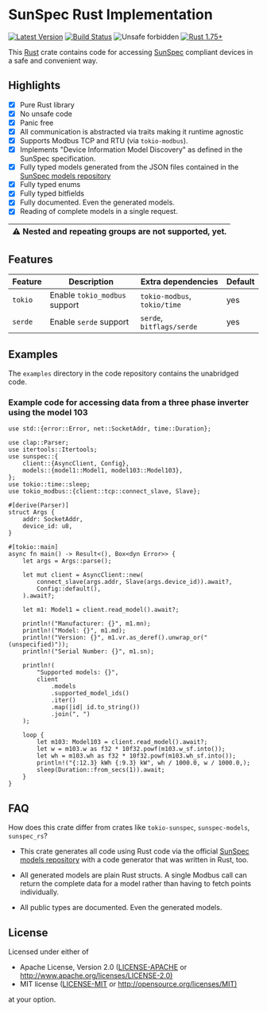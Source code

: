 # SunSpec Rust Implementation

[![Latest Version](https://img.shields.io/crates/v/sunspec.svg)](https://crates.io/crates/sunspec)
[![Build Status](https://img.shields.io/github/actions/workflow/status/bikeshedder/sunspec/ci.yml?branch=main)](https://github.com/bikeshedder/sunspec/actions?query=workflow%3ARust)
![Unsafe forbidden](https://img.shields.io/badge/unsafe-forbidden-success.svg "Unsafe forbidden")
[![Rust 1.75+](https://img.shields.io/badge/rustc-1.75+-lightgray.svg "Rust 1.75+")](https://blog.rust-lang.org/2023/12/28/Rust-1.75.0.html)

This [Rust](https://www.rust-lang.org) crate contains code for accessing [SunSpec](https://en.wikipedia.org/wiki/SunSpec) compliant devices
in a safe and convenient way.

## Highlights

- [x] Pure Rust library
- [x] No unsafe code
- [x] Panic free
- [x] All communication is abstracted via traits making it runtime agnostic
- [x] Supports Modbus TCP and RTU (via `tokio-modbus`).
- [x] Implements "Device Information Model Discovery" as
      defined in the SunSpec specification.
- [x] Fully typed models generated from the JSON files contained in the
      [SunSpec models repository](https://github.com/sunspec/models/)
- [x] Fully typed enums
- [x] Fully typed bitfields
- [x] Fully documented. Even the generated models.
- [x] Reading of complete models in a single request.

| ⚠️ Nested and repeating groups are not supported, yet. |
| ---- |

## Features

| Feature | Description                   | Extra dependencies            | Default |
| ------- | ----------------------------- | ----------------------------- | ------- |
| `tokio` | Enable `tokio_modbus` support | `tokio-modbus`, `tokio/time`  | yes     |
| `serde` | Enable `serde` support        | `serde`, `bitflags/serde`     | yes     |

## Examples

The `examples` directory in the code repository contains the unabridged code.

### Example code for accessing data from a three phase inverter using the model 103

```rust,ignore
use std::{error::Error, net::SocketAddr, time::Duration};

use clap::Parser;
use itertools::Itertools;
use sunspec::{
    client::{AsyncClient, Config},
    models::{model1::Model1, model103::Model103},
};
use tokio::time::sleep;
use tokio_modbus::{client::tcp::connect_slave, Slave};

#[derive(Parser)]
struct Args {
    addr: SocketAddr,
    device_id: u8,
}

#[tokio::main]
async fn main() -> Result<(), Box<dyn Error>> {
    let args = Args::parse();

    let mut client = AsyncClient::new(
        connect_slave(args.addr, Slave(args.device_id)).await?,
        Config::default(),
    ).await?;

    let m1: Model1 = client.read_model().await?;

    println!("Manufacturer: {}", m1.mn);
    println!("Model: {}", m1.md);
    println!("Version: {}", m1.vr.as_deref().unwrap_or("(unspecified)"));
    println!("Serial Number: {}", m1.sn);

    println!(
        "Supported models: {}",
        client
            .models
            .supported_model_ids()
            .iter()
            .map(|id| id.to_string())
            .join(", ")
    );

    loop {
        let m103: Model103 = client.read_model().await?;
        let w = m103.w as f32 * 10f32.powf(m103.w_sf.into());
        let wh = m103.wh as f32 * 10f32.powf(m103.wh_sf.into());
        println!("{:12.3} kWh {:9.3} kW", wh / 1000.0, w / 1000.0,);
        sleep(Duration::from_secs(1)).await;
    }
}
```

## FAQ

How does this crate differ from crates like `tokio-sunspec`, `sunspec-models`, `sunspec_rs`?

- This crate generates all code using Rust code via the official
  [SunSpec models repository](https://github.com/sunspec/models/)
  with a code generator that was written in Rust, too.

- All generated models are plain Rust structs. A single Modbus call
  can return the complete data for a model rather than having to fetch
  points individually.

- All public types are documented. Even the generated models.

## License

Licensed under either of

- Apache License, Version 2.0 ([LICENSE-APACHE](LICENSE-APACHE) or <http://www.apache.org/licenses/LICENSE-2.0)>
- MIT license ([LICENSE-MIT](LICENSE-MIT) or <http://opensource.org/licenses/MIT)>

at your option.
